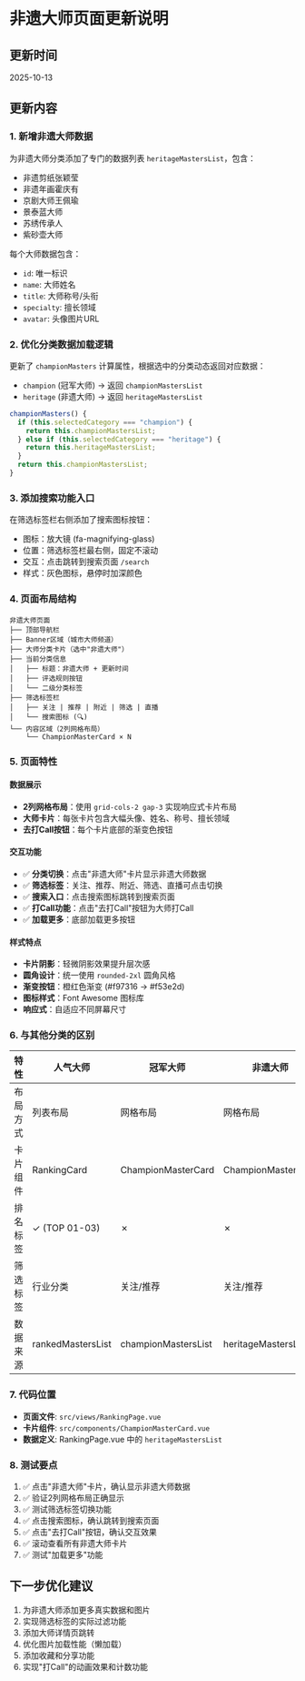 # 非遗大师页面更新说明

## 更新时间
2025-10-13

## 更新内容

### 1. 新增非遗大师数据
为非遗大师分类添加了专门的数据列表 `heritageMastersList`，包含：
- 非遗剪纸张颖莹
- 非遗年画霍庆有  
- 京剧大师王佩瑜
- 景泰蓝大师
- 苏绣传承人
- 紫砂壶大师

每个大师数据包含：
- `id`: 唯一标识
- `name`: 大师姓名
- `title`: 大师称号/头衔
- `specialty`: 擅长领域
- `avatar`: 头像图片URL

### 2. 优化分类数据加载逻辑
更新了 `championMasters` 计算属性，根据选中的分类动态返回对应数据：
- `champion` (冠军大师) → 返回 `championMastersList`
- `heritage` (非遗大师) → 返回 `heritageMastersList`

```javascript
championMasters() {
  if (this.selectedCategory === "champion") {
    return this.championMastersList;
  } else if (this.selectedCategory === "heritage") {
    return this.heritageMastersList;
  }
  return this.championMastersList;
}
```

### 3. 添加搜索功能入口
在筛选标签栏右侧添加了搜索图标按钮：
- 图标：放大镜 (fa-magnifying-glass)
- 位置：筛选标签栏最右侧，固定不滚动
- 交互：点击跳转到搜索页面 `/search`
- 样式：灰色图标，悬停时加深颜色

### 4. 页面布局结构
```
非遗大师页面
├── 顶部导航栏
├── Banner区域（城市大师频道）
├── 大师分类卡片（选中"非遗大师"）
├── 当前分类信息
│   ├── 标题：非遗大师 + 更新时间
│   ├── 评选规则按钮
│   └── 二级分类标签
├── 筛选标签栏
│   ├── 关注 | 推荐 | 附近 | 筛选 | 直播
│   └── 搜索图标 (🔍)
└── 内容区域（2列网格布局）
    └── ChampionMasterCard × N
```

### 5. 页面特性

#### 数据展示
- **2列网格布局**：使用 `grid-cols-2 gap-3` 实现响应式卡片布局
- **大师卡片**：每张卡片包含大幅头像、姓名、称号、擅长领域
- **去打Call按钮**：每个卡片底部的渐变色按钮

#### 交互功能
- ✅ **分类切换**：点击"非遗大师"卡片显示非遗大师数据
- ✅ **筛选标签**：关注、推荐、附近、筛选、直播可点击切换
- ✅ **搜索入口**：点击搜索图标跳转到搜索页面
- ✅ **打Call功能**：点击"去打Call"按钮为大师打Call
- ✅ **加载更多**：底部加载更多按钮

#### 样式特点
- **卡片阴影**：轻微阴影效果提升层次感
- **圆角设计**：统一使用 `rounded-2xl` 圆角风格
- **渐变按钮**：橙红色渐变 (#f97316 → #f53e2d)
- **图标样式**：Font Awesome 图标库
- **响应式**：自适应不同屏幕尺寸

### 6. 与其他分类的区别

| 特性 | 人气大师 | 冠军大师 | 非遗大师 |
|------|---------|---------|---------|
| 布局方式 | 列表布局 | 网格布局 | 网格布局 |
| 卡片组件 | RankingCard | ChampionMasterCard | ChampionMasterCard |
| 排名标签 | ✓ (TOP 01-03) | ✗ | ✗ |
| 筛选标签 | 行业分类 | 关注/推荐 | 关注/推荐 |
| 数据来源 | rankedMastersList | championMastersList | heritageMastersList |

### 7. 代码位置
- **页面文件**: `src/views/RankingPage.vue`
- **卡片组件**: `src/components/ChampionMasterCard.vue`
- **数据定义**: RankingPage.vue 中的 `heritageMastersList`

### 8. 测试要点
1. ✅ 点击"非遗大师"卡片，确认显示非遗大师数据
2. ✅ 验证2列网格布局正确显示
3. ✅ 测试筛选标签切换功能
4. ✅ 点击搜索图标，确认跳转到搜索页面
5. ✅ 点击"去打Call"按钮，确认交互效果
6. ✅ 滚动查看所有非遗大师卡片
7. ✅ 测试"加载更多"功能

## 下一步优化建议
1. 为非遗大师添加更多真实数据和图片
2. 实现筛选标签的实际过滤功能
3. 添加大师详情页跳转
4. 优化图片加载性能（懒加载）
5. 添加收藏和分享功能
6. 实现"打Call"的动画效果和计数功能
